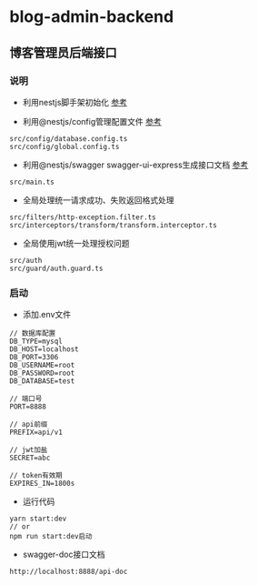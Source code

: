 # blog-admin-backend

## 博客管理员后端接口

### 说明

- 利用nestjs脚手架初始化 [参考](https://docs.nestjs.cn/6/firststeps?id=%e5%bb%ba%e7%ab%8b)

- 利用@nestjs/config管理配置文件 [参考](https://docs.nestjs.com/techniques/configuration)

```
src/config/database.config.ts
src/config/global.config.ts
```

- 利用@nestjs/swagger swagger-ui-express生成接口文档 [参考](https://docs.nestjs.cn/6/recipes?id=openapi-swagger)
```
src/main.ts
```
- 全局处理统一请求成功、失败返回格式处理 
```
src/filters/http-exception.filter.ts
src/interceptors/transform/transform.interceptor.ts
```

- 全局使用jwt统一处理授权问题

```
src/auth
src/guard/auth.guard.ts
```

### 启动
- 添加.env文件
```
// 数据库配置
DB_TYPE=mysql
DB_HOST=localhost
DB_PORT=3306
DB_USERNAME=root
DB_PASSWORD=root
DB_DATABASE=test

// 端口号
PORT=8888

// api前缀
PREFIX=api/v1

// jwt加盐
SECRET=abc

// token有效期
EXPIRES_IN=1800s
```
- 运行代码
```
yarn start:dev
// or
npm run start:dev启动
```
- swagger-doc接口文档
```
http://localhost:8888/api-doc
```